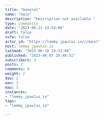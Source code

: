 ```yaml
---
title: "General" 
name: "main"
description: "Description not available."
type: community
date: "2023-06-21 14:54:06"
draft: false
nsfw: false
actor_id: "https://lemmy.jpaulus.io/c/main"
host: lemmy.jpaulus.io
lastmod: "2023-06-18 19:32:08"
published: "2023-06-07 20:48:51"
subscribers: 3
posts: 2
comments: 0
weight: 2
dau: 2
wau: 2
mau: 3
instances:
- "lemmy_jpaulus_io"
tags: 
- "lemmy_jpaulus_io"

---
```

